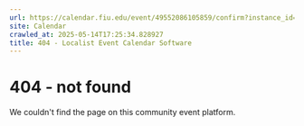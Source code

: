 ```yaml
---
url: https://calendar.fiu.edu/event/49552086105859/confirm?instance_id=49552086106884&return=https%3A%2F%2Fcalendar.fiu.edu%2F
site: Calendar
crawled_at: 2025-05-14T17:25:34.828927
title: 404 - Localist Event Calendar Software
---
```


# 404 - not found
We couldn't find the page on this community event platform.
